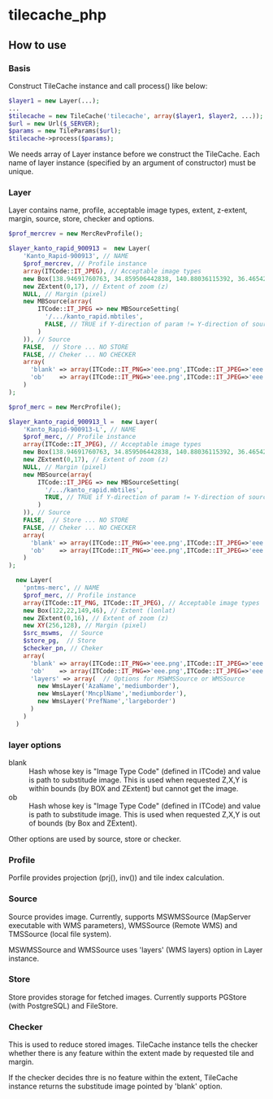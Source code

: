 # tilecache_php

## How to use

### Basis

Construct TileCache instance and call process() like below:

```php
$layer1 = new Layer(...);
...
$tilecache = new TileCache('tilecache', array($layer1, $layer2, ...));
$url = new Url($_SERVER);
$params = new TileParams($url);
$tilecache->process($params);
```

We needs array of Layer instance before we construct the TileCache.
Each name of layer instance (specified by an argument of constructor) must be unique.

### Layer

Layer contains name, profile, acceptable image types, extent, z-extent, margin, source, store, checker and options.

```php
$prof_mercrev = new MercRevProfile();

$layer_kanto_rapid_900913 =  new Layer(
    'Kanto_Rapid-900913', // NAME
    $prof_mercrev, // Profile instance
    array(ITCode::IT_JPEG), // Acceptable image types
    new Box(138.94691760763, 34.859506442838, 140.88036115392, 36.465420081904), // Extent (lonlat)
    new ZExtent(0,17), // Extent of zoom (z)
    NULL, // Margin (pixel)
    new MBSource(array(
        ITCode::IT_JPEG => new MBSourceSetting(
          '/.../kanto_rapid.mbtiles',
          FALSE, // TRUE if Y-direction of param != Y-direction of source.
        )
    )), // Source
    FALSE,  // Store ... NO STORE
    FALSE, // Cheker ... NO CHECKER
    array(
      'blank' => array(ITCode::IT_PNG=>'eee.png',ITCode::IT_JPEG=>'eee.jpg'), // substitute when not found.
      'ob'    => array(ITCode::IT_PNG=>'eee.png',ITCode::IT_JPEG=>'eee.jpg'), // substitute when out of bounds.
    )
);
```

```php
$prof_merc = new MercProfile();

$layer_kanto_rapid_900913_l =  new Layer(
    'Kanto_Rapid-900913-L', // NAME
    $prof_merc, // Profile instance
    array(ITCode::IT_JPEG), // Acceptable image types
    new Box(138.94691760763, 34.859506442838, 140.88036115392, 36.465420081904), // Extent (lonlat)
    new ZExtent(0,17), // Extent of zoom (z)
    NULL, // Margin (pixel)
    new MBSource(array(
        ITCode::IT_JPEG => new MBSourceSetting(
          '/.../kanto_rapid.mbtiles',
          TRUE, // TRUE if Y-direction of param != Y-direction of source.
        )
    )), // Source
    FALSE,  // Store ... NO STORE
    FALSE, // Cheker ... NO CHECKER
    array(
      'blank' => array(ITCode::IT_PNG=>'eee.png',ITCode::IT_JPEG=>'eee.jpg'), // substitute when not found.
      'ob'    => array(ITCode::IT_PNG=>'eee.png',ITCode::IT_JPEG=>'eee.jpg'), // substitute when out of bounds.
    )
);
```

```php
  new Layer(
    'pntms-merc', // NAME
    $prof_merc, // Profile instance
    array(ITCode::IT_PNG, ITCode::IT_JPEG), // Acceptable image types
    new Box(122,22,149,46), // Extent (lonlat)
    new ZExtent(0,16), // Extent of zoom (z)
    new XY(256,128), // Margin (pixel)
    $src_mswms,  // Source
    $store_pg,  // Store
    $checker_pn, // Cheker
    array(
      'blank' => array(ITCode::IT_PNG=>'eee.png',ITCode::IT_JPEG=>'eee.jpg'), // substitute when not found.
      'ob'    => array(ITCode::IT_PNG=>'eee.png',ITCode::IT_JPEG=>'eee.jpg'), // substitute when out of bounds.
      'layers' => array(  // Options for MSWMSSource or WMSSource
        new WmsLayer('AzaName','mediumborder'),
        new WmsLayer('MncplName','mediumborder'),
        new WmsLayer('PrefName','largeborder')
      )
    )
  )
```

### layer options
<dl>
<dt>blank</dt>
<dd>Hash whose key is "Image Type Code" (defined in ITCode) and value is path to substitude image. This is used when requested Z,X,Y is within bounds (by BOX and ZExtent) but cannot get the image.</dd>
<dt>ob</dt>
<dd>Hash whose key is "Image Type Code" (defined in ITCode) and value is path to substitude image. This is used when requested Z,X,Y is out of bounds (by Box and ZExtent).</dd>
</dl>

Other options are used by source, store or checker.

### Profile

Porfile provides projection (prj(), inv()) and tile index calculation.

### Source

Source provides image. Currently, supports MSWMSSource (MapServer executable with WMS parameters), WMSSource (Remote WMS) and TMSSource (local file system).

MSWMSSource and WMSSource uses 'layers' (WMS layers) option in Layer instance.

### Store

Store provides storage for fetched images. Currently supports PGStore (with PostgreSQL) and FileStore.

### Checker

This is used to reduce stored images. TileCache instance tells the checker whether there is any feature within the extent made by requested tile and margin.

If the checker decides thre is no feature within the extent, TileCache instance returns the substitude image pointed by 'blank' option.
